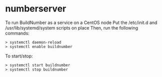# numberserver

To run BuildNumber as a service on a CentOS node
Put the /etc/init.d and /usr/lib/systemd/system scripts on place
Then, run the following commands:
```
> systemctl daemon-reload
> systemctl enable buildnumber
```
To start/stop:
```
> systemctl start buildnumber
> systemctl stop buildnumber
```
